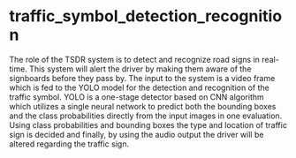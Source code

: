 # traffic_symbol_detection_recognition
The role of the TSDR system is to detect and recognize road signs in  real-time. This system will alert the driver by making them aware of the signboards before  they pass by.
The input to the system is a video frame which is fed to the YOLO model for the detection 
and recognition of the traffic symbol. YOLO is a one-stage detector based on CNN 
algorithm which utilizes a single neural network to predict both the bounding boxes and 
the class probabilities directly from the input images in one evaluation. Using class 
probabilities and bounding boxes the type and location of traffic sign is decided and finally, 
by using the audio output the driver will be altered regarding the traffic sign.
